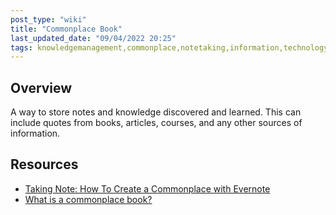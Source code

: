 ```yaml
---
post_type: "wiki" 
title: "Commonplace Book"
last_updated_date: "09/04/2022 20:25"
tags: knowledgemanagement,commonplace,notetaking,information,technology,internet,books
---
```


## Overview

A way to store notes and knowledge discovered and learned. This can include quotes from books, articles, courses, and any other sources of information.

## Resources

- [Taking Note: How To Create a Commonplace with Evernote](https://evernote.com/blog/how-to-create-commonplace-with-evernote/)
- [What is a commonplace book?](https://medium.com/read-smart/what-is-a-commonplace-book-db392bda730c)